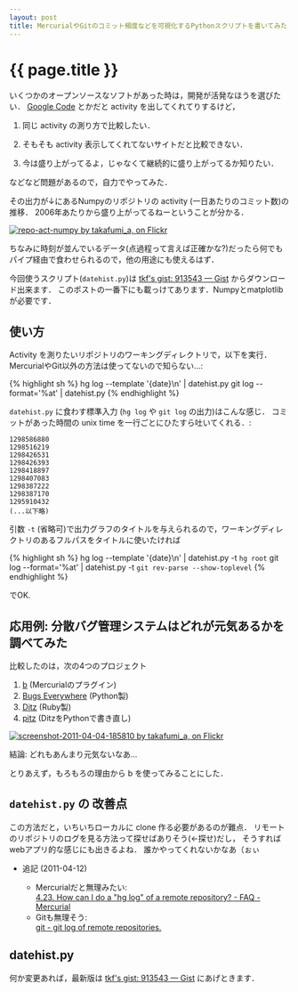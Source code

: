 ```yaml
---
layout: post
title: MercurialやGitのコミット頻度などを可視化するPythonスクリプトを書いてみた
---
```


# {{ page.title }} #

いくつかのオープンソースなソフトがあった時は，開発が活発なほうを選びたい．
[Google Code](http://code.google.com/) とかだと activity を出してくれてりするけど，

1. 同じ activity の測り方で比較したい．

2. そもそも activity 表示してくれてないサイトだと比較できない．

3. 今は盛り上がってるよ，じゃなくて継続的に盛り上がってるか知りたい．

などなど問題があるので，自力でやってみた．

その出力が↓にあるNumpyのリポジトリの activity (一日あたりのコミット数)の推移．
2006年あたりから盛り上がってるねーということが分かる．

[![repo-act-numpy by takafumi_a, on Flickr][fig_img_1]][fig_link_1]

[fig_img_1]: http://farm6.static.flickr.com/5303/5610051566_08c5ca8a96.jpg
[fig_link_1]: http://www.flickr.com/photos/arataka/5610051566/

ちなみに時刻が並んでいるデータ(点過程って言えば正確かな?)だったら何でもパイプ経由で食わせられるので，他の用途にも使えるはず．

今回使うスクリプト(`datehist.py`)は
[tkf's gist: 913543 — Gist](https://gist.github.com/913543)
からダウンロード出来ます．
このポストの一番下にも載っけてあります．Numpyとmatplotlibが必要です．

## 使い方 ##

Activity を測りたいリポジトリのワーキングディレクトリで，以下を実行．
MercurialやGit以外の方法は使ってないので知らない...:

{% highlight sh %}
hg log --template '{date}\\n' | datehist.py
git log --format='%at' | datehist.py
{% endhighlight %}

`datehist.py` に食わす標準入力 (`hg log` や `git log` の出力)はこんな感じ．
コミットがあった時間の unix time を一行ごとにひたすら吐いてくれる．:

    1298586880
    1298516219
    1298426531
    1298426393
    1298418897
    1298407083
    1298387222
    1298387170
    1295910432
    (...以下略)

引数 `-t` (省略可)で出力グラフのタイトルを与えられるので，ワーキングディレクトリのあるフルパスをタイトルに使いたければ

{% highlight sh %}
hg log --template '{date}\\n' | datehist.py -t `hg root`
git log --format='%at' | datehist.py -t `git rev-parse --show-toplevel`
{% endhighlight %}

でOK.


## 応用例: 分散バグ管理システムはどれが元気あるかを調べてみた ##

比較したのは，次の4つのプロジェクト

1. [b](http://www.digitalgemstones.com/projects/b/) (Mercurialのプラグイン)
2. [Bugs Everywhere](http://bugseverywhere.org/be/show/HomePage) (Python製)
3. [Ditz](http://ditz.rubyforge.org/) (Ruby製)
4. [pitz](http://pitz.tplus1.com/) (DitzをPythonで書き直し)

[![screenshot-2011-04-04-185810 by takafumi_a, on Flickr][fig_img_2]][fig_link_2]

[fig_img_2]: http://farm6.static.flickr.com/5144/5588561616_2ae2ee5c2f.jpg
[fig_link_2]: http://www.flickr.com/photos/arataka/5588561616/

結論: どれもあんまり元気ないなあ...

とりあえず，もろもろの理由から b を使ってみることにした．


## `datehist.py` の 改善点 ##

この方法だと，いちいちローカルに clone 作る必要があるのが難点．
リモートのリポジトリのログを見る方法って探せばありそう(←探せ)だし，
そうすればwebアプリ的な感じにも出きるよね．
誰かやってくれないかなあ（ぉぃ

* 追記 (2011-04-12)

  - Mercurialだと無理みたい:  
    [4.23. How can I do a "hg log" of a remote repository? - FAQ - Mercurial](http://mercurial.selenic.com/wiki/FAQ#FAQ.2BAC8-CommonProblems.How_can_I_do_a_.22hg_log.22_of_a_remote_repository.3F)
  - Gitも無理そう:  
    [git - git log of remote repositories.](http://git.661346.n2.nabble.com/git-log-of-remote-repositories-td4899042.html)


## datehist.py ##

何か変更あれば，最新版は
[tkf's gist: 913543 — Gist](https://gist.github.com/913543)
にあげときます．

<script src="https://gist.github.com/913543.js?file=datehist.py"></script>
